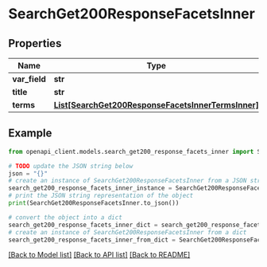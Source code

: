 # SearchGet200ResponseFacetsInner


## Properties

Name | Type | Description | Notes
------------ | ------------- | ------------- | -------------
**var_field** | **str** |  | [optional] 
**title** | **str** |  | [optional] 
**terms** | [**List[SearchGet200ResponseFacetsInnerTermsInner]**](SearchGet200ResponseFacetsInnerTermsInner.md) |  | [optional] 

## Example

```python
from openapi_client.models.search_get200_response_facets_inner import SearchGet200ResponseFacetsInner

# TODO update the JSON string below
json = "{}"
# create an instance of SearchGet200ResponseFacetsInner from a JSON string
search_get200_response_facets_inner_instance = SearchGet200ResponseFacetsInner.from_json(json)
# print the JSON string representation of the object
print(SearchGet200ResponseFacetsInner.to_json())

# convert the object into a dict
search_get200_response_facets_inner_dict = search_get200_response_facets_inner_instance.to_dict()
# create an instance of SearchGet200ResponseFacetsInner from a dict
search_get200_response_facets_inner_from_dict = SearchGet200ResponseFacetsInner.from_dict(search_get200_response_facets_inner_dict)
```
[[Back to Model list]](../README.md#documentation-for-models) [[Back to API list]](../README.md#documentation-for-api-endpoints) [[Back to README]](../README.md)


